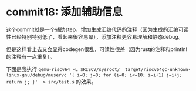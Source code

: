 # commit18: 添加辅助信息

这个commit就是一个辅助step，增加生成汇编代码的注释（因为生成的汇编可读性已经特别特别低了，看起来很容易晕），添加注释更容易理解和静态debug。

但是这样看上去又会显得codegen很乱，可读性很差（因为rust的注释和println!的注释有一点重复）。

下面是我执行 `qemu-riscv64 -L $RISCV/sysroot/  target/riscv64gc-unknown-linux-gnu/debug/muservc '{ i=0; j=0; for (i=0; i<=10; i=i+1) j=i+j; return j; }'  > src/test.s` 的效果。

